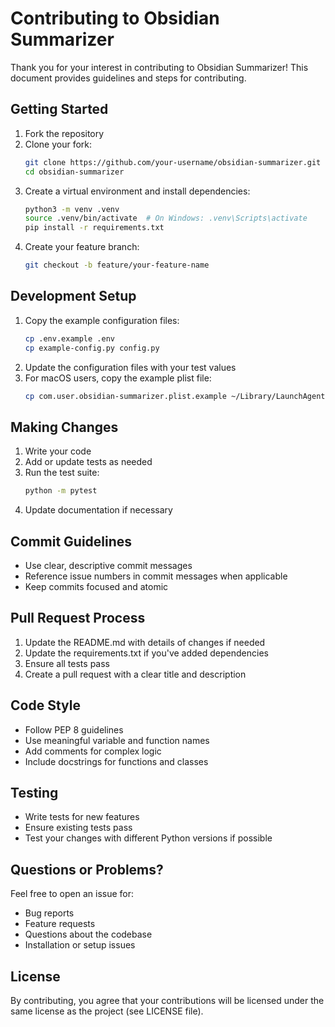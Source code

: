 # Contributing to Obsidian Summarizer

Thank you for your interest in contributing to Obsidian Summarizer! This document provides guidelines and steps for contributing.

## Getting Started

1. Fork the repository
2. Clone your fork:
   ```bash
   git clone https://github.com/your-username/obsidian-summarizer.git
   cd obsidian-summarizer
   ```
3. Create a virtual environment and install dependencies:
   ```bash
   python3 -m venv .venv
   source .venv/bin/activate  # On Windows: .venv\Scripts\activate
   pip install -r requirements.txt
   ```
4. Create your feature branch:
   ```bash
   git checkout -b feature/your-feature-name
   ```

## Development Setup

1. Copy the example configuration files:
   ```bash
   cp .env.example .env
   cp example-config.py config.py
   ```
2. Update the configuration files with your test values
3. For macOS users, copy the example plist file:
   ```bash
   cp com.user.obsidian-summarizer.plist.example ~/Library/LaunchAgents/com.user.obsidian-summarizer.plist
   ```

## Making Changes

1. Write your code
2. Add or update tests as needed
3. Run the test suite:
   ```bash
   python -m pytest
   ```
4. Update documentation if necessary

## Commit Guidelines

- Use clear, descriptive commit messages
- Reference issue numbers in commit messages when applicable
- Keep commits focused and atomic

## Pull Request Process

1. Update the README.md with details of changes if needed
2. Update the requirements.txt if you've added dependencies
3. Ensure all tests pass
4. Create a pull request with a clear title and description

## Code Style

- Follow PEP 8 guidelines
- Use meaningful variable and function names
- Add comments for complex logic
- Include docstrings for functions and classes

## Testing

- Write tests for new features
- Ensure existing tests pass
- Test your changes with different Python versions if possible

## Questions or Problems?

Feel free to open an issue for:
- Bug reports
- Feature requests
- Questions about the codebase
- Installation or setup issues

## License

By contributing, you agree that your contributions will be licensed under the same license as the project (see LICENSE file). 